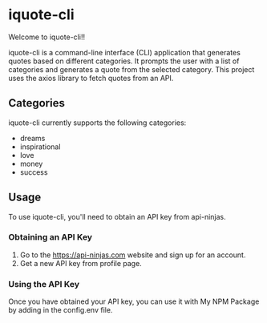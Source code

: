 # iquote-cli
Welcome to iquote-cli!!   

iquote-cli is a command-line interface (CLI) application that generates quotes based on different categories. It prompts the user with a list of categories and generates a quote from the selected category. This project uses the axios library to fetch quotes from an API.    

## Categories
iquote-cli currently supports the following categories:

- dreams
- inspirational
- love
- money
- success

## Usage

To use iquote-cli, you'll need to obtain an API key from api-ninjas. 

### Obtaining an API Key

1. Go to the https://api-ninjas.com website and sign up for an account.
2. Get a new API key from profile page.  

### Using the API Key

Once you have obtained your API key, you can use it with My NPM Package by adding in the config.env file.

